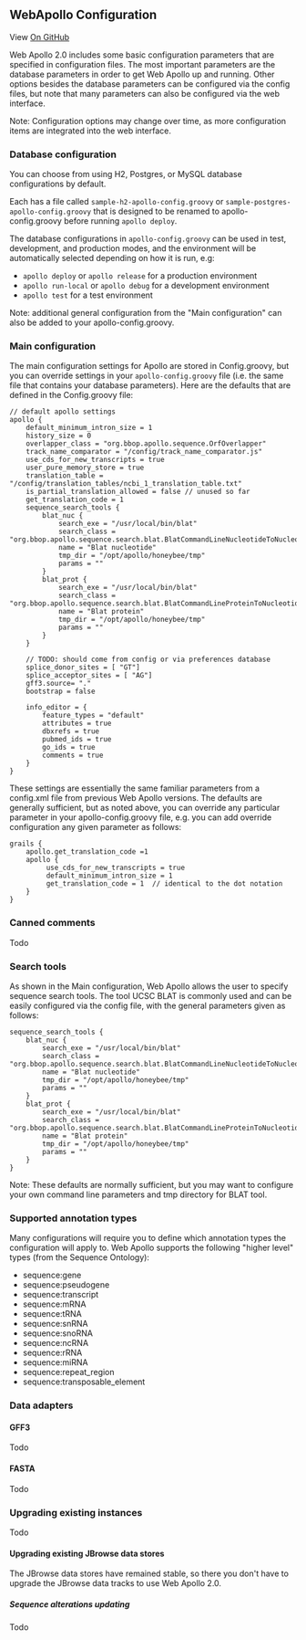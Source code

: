 ## WebApollo Configuration

View <a href="https://github.com/GMOD/Apollo/blob/master/docs/Configure.md">On GitHub</a>

Web Apollo 2.0 includes some basic configuration parameters that are specified in configuration files. The most
important parameters are the database parameters in order to get Web Apollo up and running. Other options besides the
database parameters can be configured via the config files, but note that many parameters can also be configured via the
web interface.

Note: Configuration options may change over time, as more configuration items are integrated into the web interface.


### Database configuration


You can choose from using H2, Postgres, or MySQL database configurations by default.

Each has a file called `sample-h2-apollo-config.groovy` or `sample-postgres-apollo-config.groovy` that is designed to be
renamed to apollo-config.groovy before running `apollo deploy`.

The database configurations in `apollo-config.groovy` can be used in test, development, and production modes, and the
environment will be automatically selected depending on how it is run, e.g:

* `apollo deploy` or `apollo release` for a production environment
* `apollo run-local` or `apollo debug` for a development environment
* `apollo test` for a test environment

Note: additional general configuration from the "Main configuration" can also be added to your apollo-config.groovy.

### Main configuration

The main configuration settings for Apollo are stored in Config.groovy, but you can override settings in your
`apollo-config.groovy` file (i.e. the same file that contains your database parameters). Here are the defaults that are
defined in the Config.groovy file:


    // default apollo settings
    apollo {
        default_minimum_intron_size = 1
        history_size = 0
        overlapper_class = "org.bbop.apollo.sequence.OrfOverlapper"
        track_name_comparator = "/config/track_name_comparator.js"
        use_cds_for_new_transcripts = true
        user_pure_memory_store = true
        translation_table = "/config/translation_tables/ncbi_1_translation_table.txt"
        is_partial_translation_allowed = false // unused so far
        get_translation_code = 1
        sequence_search_tools {
            blat_nuc {
                search_exe = "/usr/local/bin/blat"
                search_class = "org.bbop.apollo.sequence.search.blat.BlatCommandLineNucleotideToNucleotide"
                name = "Blat nucleotide"
                tmp_dir = "/opt/apollo/honeybee/tmp"
                params = ""
            }
            blat_prot {
                search_exe = "/usr/local/bin/blat"
                search_class = "org.bbop.apollo.sequence.search.blat.BlatCommandLineProteinToNucleotide"
                name = "Blat protein"
                tmp_dir = "/opt/apollo/honeybee/tmp"
                params = ""
            }
        }

        // TODO: should come from config or via preferences database
        splice_donor_sites = [ "GT"]
        splice_acceptor_sites = [ "AG"]
        gff3.source= "."
        bootstrap = false

        info_editor = {
            feature_types = "default"
            attributes = true
            dbxrefs = true
            pubmed_ids = true
            go_ids = true
            comments = true
        }
    }

These settings are essentially the same familiar parameters from a config.xml file from previous Web Apollo versions.
The defaults are generally sufficient, but as noted above, you can override any particular parameter in your
apollo-config.groovy file, e.g. you can add override configuration any given parameter as follows:

    grails {
        apollo.get_translation_code =1 
        apollo {
             use_cds_for_new_transcripts = true
             default_minimum_intron_size = 1
             get_translation_code = 1  // identical to the dot notation
        }
    }

 

### Canned comments

Todo


### Search tools

As shown in the Main configuration, Web Apollo allows the user to specify sequence search tools. The tool UCSC BLAT is
commonly used and can be easily configured via the config file, with the general parameters given as follows:

    sequence_search_tools {
        blat_nuc {
            search_exe = "/usr/local/bin/blat"
            search_class = "org.bbop.apollo.sequence.search.blat.BlatCommandLineNucleotideToNucleotide"
            name = "Blat nucleotide"
            tmp_dir = "/opt/apollo/honeybee/tmp"
            params = ""
        }
        blat_prot {
            search_exe = "/usr/local/bin/blat"
            search_class = "org.bbop.apollo.sequence.search.blat.BlatCommandLineProteinToNucleotide"
            name = "Blat protein"
            tmp_dir = "/opt/apollo/honeybee/tmp"
            params = ""
        }
    }

Note: These defaults are normally sufficient, but you may want to configure your own command line parameters and tmp
directory for BLAT tool.

### Supported annotation types

Many configurations will require you to define which annotation types the configuration will apply to. Web Apollo
supports the following "higher level" types (from the Sequence Ontology):

* sequence:gene
* sequence:pseudogene
* sequence:transcript
* sequence:mRNA
* sequence:tRNA
* sequence:snRNA
* sequence:snoRNA
* sequence:ncRNA
* sequence:rRNA
* sequence:miRNA
* sequence:repeat_region
* sequence:transposable_element



### Data adapters

#### GFF3

Todo

#### FASTA
Todo

### Upgrading existing instances

Todo


#### Upgrading existing JBrowse data stores

The JBrowse data stores have remained stable, so there you don't have to upgrade the JBrowse data tracks to use
Web Apollo 2.0.

##### Sequence alterations updating

Todo
